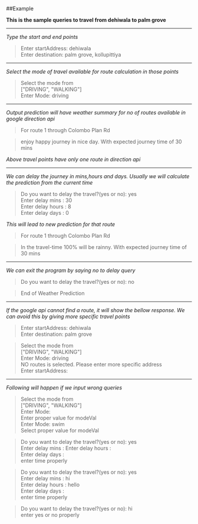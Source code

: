 ##Example


**This is the sample queries to travel from dehiwala to palm grove**

--------------------------------------------------------------------
*Type the start and end points*
> Enter startAddress: dehiwala  
> Enter destination: palm grove, kollupittiya
--------------------------------------------------------------------
*Select the mode of travel available for route calculation in those points*
>Select the mode from  
>["DRIVING", "WALKING"]  
>Enter Mode: driving
--------------------------------------------------------------------

*Output prediction will have weather summary for no of routes 
available in google direction api*
>For route 1 through Colombo Plan Rd

>enjoy happy journey in nice day. With expected journey time of 30 mins

*Above travel points have only one route in direction api*

--------------------------------------------------------------------
*We can delay the journey in mins,hours and days. Usually we will calculate
the prediction from the current time*

>Do you want to delay the travel?(yes or no): yes  
>Enter delay mins :  30  
>Enter delay hours :  8  
>Enter delay days :  0  

*This will lead to new prediction for that route*
>For route 1 through Colombo Plan Rd

>In the travel-time 100% will be rainny. With expected journey time of 30 mins

--------------------------------------------------------------------
*We can exit the program by saying no to delay query*
>Do you want to delay the travel?(yes or no): no  

>End of Weather Prediction  

--------------------------------------------------------------------
*If the google api cannot find a route, it will 
show the bellow response. We can avoid this by giving more specific 
travel points*
>Enter startAddress: dehiwala  
>Enter destination: palm grove  

>Select the mode from  
>["DRIVING", "WALKING"]  
>Enter Mode: driving  
>NO routes is selected. Please enter more specific address  
>Enter startAddress:  

--------------------------------------------------------------------
*Following will happen if we input wrong queries*

>Select the mode from  
>["DRIVING", "WALKING"]  
>Enter Mode:  
>Enter proper value for modeVal  
>Enter Mode: swim  
>Select proper value for modeVal  
 
>Do you want to delay the travel?(yes or no): yes  
>Enter delay mins : 
>Enter delay hours :   
>Enter delay days :  
>enter time properly  


>Do you want to delay the travel?(yes or no): yes  
>Enter delay mins :  hi  
>Enter delay hours :  hello  
>Enter delay days :  
>enter time properly  

>Do you want to delay the travel?(yes or no): hi  
>enter yes or no properly


